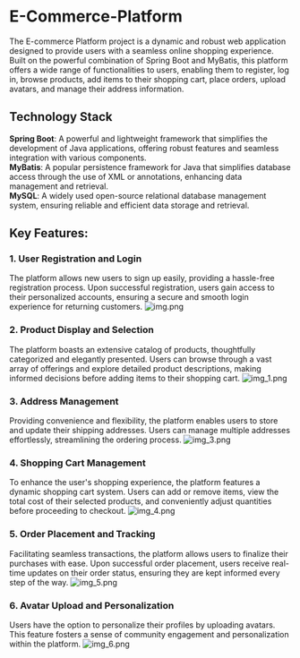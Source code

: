 # E-Commerce-Platform
The E-commerce Platform project is a dynamic and robust web application designed to provide users with a seamless online shopping experience. Built on the powerful combination of Spring Boot and MyBatis, this platform offers a wide range of functionalities to users, enabling them to register, log in, browse products, add items to their shopping cart, place orders, upload avatars, and manage their address information.

## Technology Stack
**Spring Boot**: A powerful and lightweight framework that simplifies the development of Java applications, offering robust features and seamless integration with various components.  
**MyBatis**: A popular persistence framework for Java that simplifies database access through the use of XML or annotations, enhancing data management and retrieval.  
**MySQL**: A widely used open-source relational database management system, ensuring reliable and efficient data storage and retrieval.

## Key Features:
### 1. User Registration and Login  
The platform allows new users to sign up easily, providing a hassle-free registration process. Upon successful registration, users gain access to their personalized accounts, ensuring a secure and smooth login experience for returning customers.
![img.png](Desktop/Code/Java/ssm_store/img.png)

### 2. Product Display and Selection  
The platform boasts an extensive catalog of products, thoughtfully categorized and elegantly presented. Users can browse through a vast array of offerings and explore detailed product descriptions, making informed decisions before adding items to their shopping cart.
![img_1.png](Desktop/Code/Java/ssm_store/img_1.png)

### 3. Address Management  
Providing convenience and flexibility, the platform enables users to store and update their shipping addresses. Users can manage multiple addresses effortlessly, streamlining the ordering process.
![img_3.png](Desktop/Code/Java/ssm_store/img_3.png)

### 4. Shopping Cart Management  
To enhance the user's shopping experience, the platform features a dynamic shopping cart system. Users can add or remove items, view the total cost of their selected products, and conveniently adjust quantities before proceeding to checkout.
![img_4.png](Desktop/Code/Java/ssm_store/img_4.png)

### 5. Order Placement and Tracking  
Facilitating seamless transactions, the platform allows users to finalize their purchases with ease. Upon successful order placement, users receive real-time updates on their order status, ensuring they are kept informed every step of the way.
![img_5.png](Desktop/Code/Java/ssm_store/img_5.png)

### 6. Avatar Upload and Personalization  
Users have the option to personalize their profiles by uploading avatars. This feature fosters a sense of community engagement and personalization within the platform.
![img_6.png](Desktop/Code/Java/ssm_store/img_6.png)